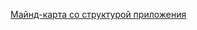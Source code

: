 [Майнд-карта со структурой приложения](https://www.mindmeister.com/app/map/3095460386?t=q4x1OTxVfF)
